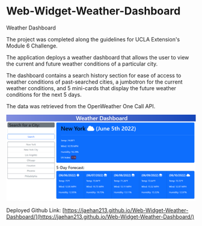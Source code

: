 # Web-Widget-Weather-Dashboard
Weather Dashboard

The project was completed along the guidelines for UCLA Extension's Module 6 Challenge.

The application deploys a weather dashboard that allows the user to view the current and future weather conditions of a particular city. 

The dashboard contains a search history section for ease of access to weather conditions of past-searched cities, a jumbotron for the current weather conditions, and 5 mini-cards that display the future weather conditions for the next 5 days. 

The data was retrieved from the OpenWeather One Call API.

![Weather Dashboard Preview](/assets/weather_dashboard_preview.PNG)


Deployed Github Link: 
[https://jaehan213.github.io/Web-Widget-Weather-Dashboard/](https://jaehan213.github.io/Web-Widget-Weather-Dashboard/)
